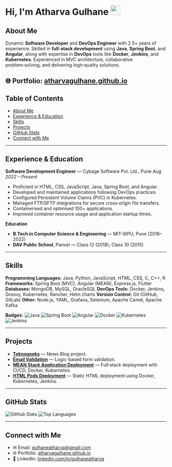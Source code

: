 # Hi, I'm Atharva Gulhane  <img src="https://media.giphy.com/media/hvRJCLFzcasrR4ia7z/giphy.gif" width="30">

## About Me

Dynamic **Software Developer** and **DevOps Engineer** with 2.5+ years of experience. Skilled in **full‑stack development** using **Java**, **Spring Boot**, and **Angular**, along with expertise in **DevOps** tools like **Docker**, **Jenkins**, and **Kubernetes**. Experienced in MVC architecture, collaborative problem‑solving, and delivering high‑quality solutions.

🌐 Portfolio: [atharvagulhane.github.io](https://atharvagulhane.github.io)
---

## Table of Contents

* [About Me](#about-me)
* [Experience & Education](#experience--education)
* [Skills](#skills)
* [Projects](#projects)
* [GitHub Stats](#github-stats)
* [Connect with Me](#connect-with-me)

---

## Experience & Education

**Software Development Engineer** — Cybage Software Pvt. Ltd., Pune
*Aug 2022 – Present*

* Proficient in HTML, CSS, JavaScript, Java, Spring Boot, and Angular.
* Developed and maintained applications following DevOps practices.
* Configured Persistent Volume Claims (PVC) in Kubernetes.
* Managed FTP/SFTP integrations for secure cross‑origin file transfers.
* Containerised and optimised 100+ applications.
* Improved container resource usage and application startup times.

**Education**

* **B.Tech in Computer Science & Engineering** — MIT-WPU, Pune (2018–2022)
* **DAV Public School**, Panvel — Class 12 (2018), Class 10 (2015)

---

## Skills

**Programming Languages:** Java, Python, JavaScript, HTML, CSS, C, C++, R
**Frameworks:** Spring Boot (MVC), Angular (MEAN), Express.js, Flutter
**Databases:** MongoDB, MySQL, OracleSQL
**DevOps Tools:** Docker, Jenkins, Groovy, Kubernetes, Rancher, Helm charts
**Version Control:** Git (GitHub, GitLab)
**Other:** Node.js, YAML, Grafana, Selenium, Apache Camel, Apache Kafka

**Badges:**
![Java](https://img.shields.io/badge/-Java-007396?logo=java\&logoColor=white)
![Spring Boot](https://img.shields.io/badge/-Spring%20Boot-6DB33F?logo=springboot\&logoColor=white)
![Angular](https://img.shields.io/badge/-Angular-DD0031?logo=angular\&logoColor=white)
![Docker](https://img.shields.io/badge/-Docker-2496ED?logo=docker\&logoColor=white)
![Kubernetes](https://img.shields.io/badge/-Kubernetes-326CE5?logo=kubernetes\&logoColor=white)
![Jenkins](https://img.shields.io/badge/-Jenkins-D24939?logo=jenkins\&logoColor=white)

---

## Projects

* **[Teknogeeks](https://github.com/AtharvaGulhane)** — News Blog project.
* **[Email Validation](https://github.com/AtharvaGulhane)** — Logic-based form validation.
* **[MEAN Stack Application Deployment](https://github.com/AtharvaGulhane/MEAN-STACK-APPLICATION-CODE-TO-DEPLOYEMNT)** — Full‑stack deployment with CI/CD, Docker, Kubernetes.
* **[HTML Pods Deployment](https://github.com/AtharvaGulhane/HTML-PODS-DEPLOYMENT)** — Static HTML deployment using Docker, Kubernetes, Jenkins.

---

## GitHub Stats

![GitHub Stats](https://github-readme-stats.vercel.app/api?username=AtharvaGulhane\&show_icons=true\&theme=radical)
![Top Languages](https://github-readme-stats.vercel.app/api/top-langs/?username=AtharvaGulhane\&layout=compact)

---

## Connect with Me

* ✉ Email: [gulhaneatharva@gmail.com](mailto:gulhaneatharva@gmail.com)
* 🌐 Portfolio: [atharvagulhane.github.io](https://atharvagulhane.github.io)
* 💼 LinkedIn: [linkedin.com/in/gulhaneatharva](https://linkedin.com/in/gulhaneatharva)
